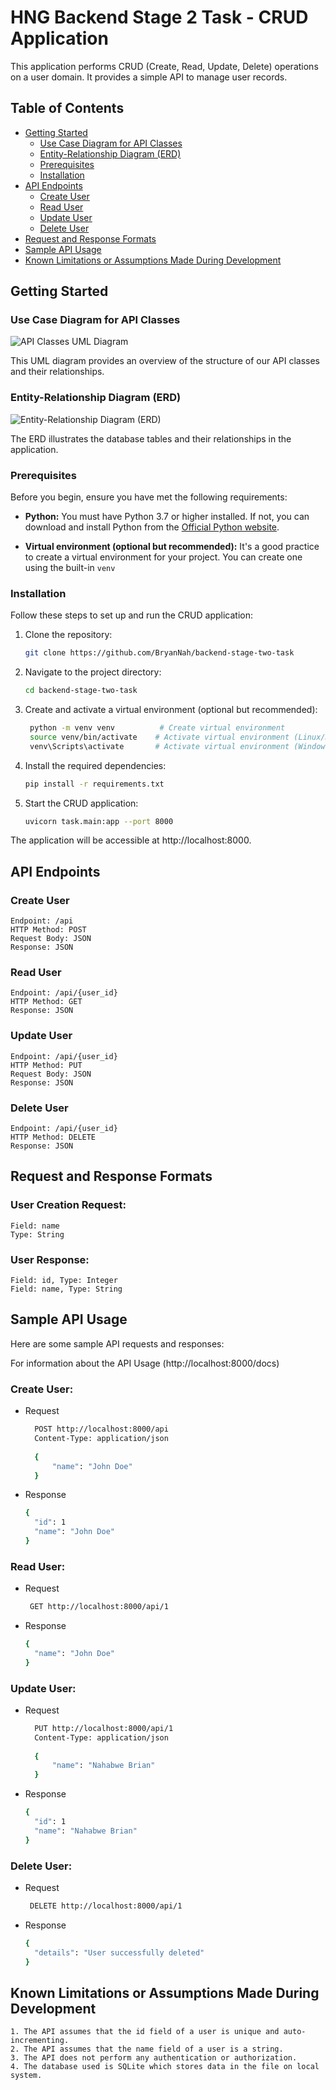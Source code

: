 # HNG Backend Stage 2 Task - CRUD Application

This application performs CRUD (Create, Read, Update, Delete) operations on a user domain. It provides a simple API to
manage user records.

## Table of Contents

- [Getting Started](#getting-started)
    - [Use Case Diagram for API Classes](#use-case-diagram-for-api-classes)
    - [Entity-Relationship Diagram (ERD)](#entity-relationship-diagram-erd)
    - [Prerequisites](#prerequisites)
    - [Installation](#installation)
- [API Endpoints](#api-endpoints)
    - [Create User](#create-user)
    - [Read User](#read-user)
    - [Update User](#update-user)
    - [Delete User](#delete-user)
- [Request and Response Formats](#request-and-response-formats)
- [Sample API Usage](#sample-api-usage)
- [Known Limitations or Assumptions Made During Development](#limitations)

## Getting Started

### Use Case Diagram for API Classes

![API Classes UML Diagram](images/usecase.png)

This UML diagram provides an overview of the structure of our API classes and their relationships.

### Entity-Relationship Diagram (ERD)

![Entity-Relationship Diagram (ERD)](images/erd.png)

The ERD illustrates the database tables and their relationships in the application.

### Prerequisites

Before you begin, ensure you have met the following requirements:

- **Python:** You must have Python 3.7 or higher installed. If not, you can download and install Python from
  the [Official Python website](https://www.python.org/downloads/).

- **Virtual environment (optional but recommended):** It's a good practice to create a virtual environment for your
  project. You can create one using the built-in `venv`

### Installation

Follow these steps to set up and run the CRUD application:

1. Clone the repository:

   ```bash
   git clone https://github.com/BryanNah/backend-stage-two-task

2. Navigate to the project directory:
   ```bash
   cd backend-stage-two-task

3. Create and activate a virtual environment (optional but recommended):
   ```bash
    python -m venv venv          # Create virtual environment
    source venv/bin/activate    # Activate virtual environment (Linux/macOS)
    venv\Scripts\activate       # Activate virtual environment (Windows)

4. Install the required dependencies:

   ```bash
   pip install -r requirements.txt

5. Start the CRUD application:
   ```bash
   uvicorn task.main:app --port 8000

The application will be accessible at http://localhost:8000.

## API Endpoints

### Create User

    Endpoint: /api
    HTTP Method: POST
    Request Body: JSON
    Response: JSON

### Read User

    Endpoint: /api/{user_id}
    HTTP Method: GET
    Response: JSON

### Update User

    Endpoint: /api/{user_id}
    HTTP Method: PUT
    Request Body: JSON
    Response: JSON

### Delete User

    Endpoint: /api/{user_id}
    HTTP Method: DELETE
    Response: JSON

## Request and Response Formats

### User Creation Request:

    Field: name
    Type: String

### User Response:

    Field: id, Type: Integer
    Field: name, Type: String

## Sample API Usage

Here are some sample API requests and responses:

For information about the API Usage (http://localhost:8000/docs)

### Create User:

* Request
  ``` bash
    POST http://localhost:8000/api
    Content-Type: application/json
    
    {
        "name": "John Doe"
    }
* Response
  ``` bash
  {
    "id": 1
    "name": "John Doe"
  }

### Read User:

* Request
  ``` bash
   GET http://localhost:8000/api/1
* Response
  ``` bash
  {
    "name": "John Doe"
  }

### Update User:

* Request
  ``` bash
    PUT http://localhost:8000/api/1
    Content-Type: application/json
    
    {
        "name": "Nahabwe Brian"
    }
* Response
  ``` bash
  {
    "id": 1
    "name": "Nahabwe Brian"
  }

### Delete User:

* Request
  ``` bash
   DELETE http://localhost:8000/api/1
* Response
  ``` bash
  {
    "details": "User successfully deleted"
  }

## Known Limitations or Assumptions Made During Development

    1. The API assumes that the id field of a user is unique and auto-incrementing.
    2. The API assumes that the name field of a user is a string.
    3. The API does not perform any authentication or authorization.
    4. The database used is SQLite which stores data in the file on local system.